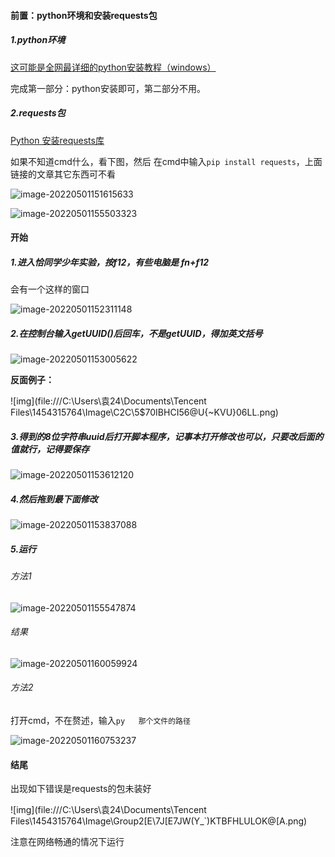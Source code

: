 #### 前置：python环境和安装requests包

##### 1.python环境

[这可能是全网最详细的python安装教程（windows）](https://blog.csdn.net/m0_59471427/article/details/121334537)

完成第一部分：python安装即可，第二部分不用。

##### 2.requests包

[Python 安装requests库](https://blog.csdn.net/weixin_52341477/article/details/119270519)

如果不知道cmd什么，看下图，然后 在cmd中输入`pip install requests`，上面链接的文章其它东西可不看

![image-20220501151615633](C:\Users\袁24\AppData\Roaming\Typora\typora-user-images\image-20220501151615633.png)

![image-20220501155503323](C:\Users\袁24\AppData\Roaming\Typora\typora-user-images\image-20220501155503323.png)

#### 开始

##### **1.进入恰同学少年实验，按f12，有些电脑是 fn+f12**

会有一个这样的窗口

![image-20220501152311148](C:\Users\袁24\AppData\Roaming\Typora\typora-user-images\image-20220501152311148.png)

##### **2.在控制台输入getUUID()后回车，不是getUUID，得加英文括号**

![image-20220501153005622](C:\Users\袁24\AppData\Roaming\Typora\typora-user-images\image-20220501153005622.png)

**反面例子：**

![img](file:///C:\Users\袁24\Documents\Tencent Files\1454315764\Image\C2C\5$70IBHCI56@U{~KVU}06LL.png)

##### 3.得到的8位字符串uuid后打开脚本程序，记事本打开修改也可以，只要改后面的值就行，记得要保存

![image-20220501153612120](C:\Users\袁24\AppData\Roaming\Typora\typora-user-images\image-20220501153612120.png)

##### 4.然后拖到最下面修改

![image-20220501153837088](C:\Users\袁24\AppData\Roaming\Typora\typora-user-images\image-20220501153837088.png)

##### 5.运行

###### 方法1

![image-20220501155547874](C:\Users\袁24\AppData\Roaming\Typora\typora-user-images\image-20220501155547874.png)

###### 结果

![image-20220501160059924](C:\Users\袁24\AppData\Roaming\Typora\typora-user-images\image-20220501160059924.png)

###### 方法2

打开cmd，不在赘述，输入`py   那个文件的路径`

![image-20220501160753237](C:\Users\袁24\AppData\Roaming\Typora\typora-user-images\image-20220501160753237.png)



#### 结尾

出现如下错误是requests的包未装好

![img](file:///C:\Users\袁24\Documents\Tencent Files\1454315764\Image\Group2\[E\7J\[E7JW(Y_`)KTBFHLULOK@[A.png)

注意在网络畅通的情况下运行




